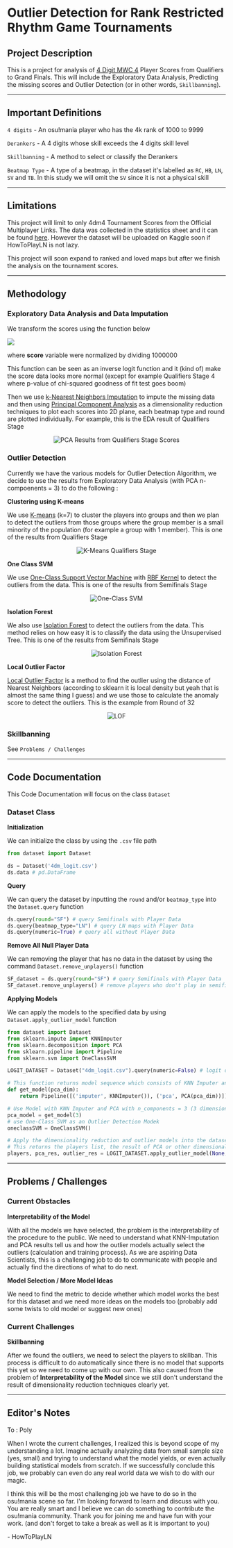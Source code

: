 # Outlier Detection for Rank Restricted Rhythm Game Tournaments

## Project Description

This is a project for analysis of [4 Digit MWC 4](https://osu.ppy.sh/wiki/en/Tournaments/4DM/4) Player Scores from Qualifiers to Grand Finals. This will include the Exploratory Data Analysis, Predicting the missing scores and Outlier Detection (or in other words, `Skillbanning`).

---

## Important Definitions

`4 digits` - An osu!mania player who has the 4k rank of 1000 to 9999

`Derankers` - A 4 digits whose skill exceeds the 4 digits skill level

`Skillbanning` - A method to select or classify the Derankers

`Beatmap Type` - A type of a beatmap, in the dataset it's labelled as `RC`, `HB`, `LN`, `SV` and `TB`. In this study we will omit the `SV` since it is not a physical skill

---

## Limitations

This project will limit to only 4dm4 Tournament Scores from the Official Multiplayer Links. The data was collected in the statistics sheet and it can be found [here](https://docs.google.com/spreadsheets/d/1ahkEH9dOcpeAWHYfpUOKo_0AjD_aIOYzmsa8fKfGBAs/edit?rm=minimal#gid=254546040). However the dataset will be uploaded on Kaggle soon if HowToPlayLN is not lazy.

This project will soon expand to ranked and loved maps but after we finish the analysis on the tournament scores.

---

## Methodology

### Exploratory Data Analysis and Data Imputation

We transform the scores using the function below

<img src="https://latex2png.com/pngs/c43dc4aebb0ef3a4cafcb81b7b82a4ea.png" /> 

where **score** variable were normalized by dividing 1000000

This function can be seen as an inverse logit function and it (kind of) make the score data looks more normal (except for example Qualifiers Stage 4 where p-value of chi-squared goodness of fit test goes boom)

Then we use [k-Nearest Neighbors Imputation](https://scikit-learn.org/stable/modules/generated/sklearn.impute.KNNImputer.html) to impute the missing data and then using [Principal Component Analysis](https://scikit-learn.org/stable/modules/generated/sklearn.decomposition.PCA.html) as a dimensionality reduction techniques to plot each scores into 2D plane, each beatmap type and round are plotted individually. For example, this is the EDA result of Qualifiers Stage
<div align="center">
<img src="https://cdn.discordapp.com/attachments/546525809440194560/973614398683881553/Q.png" alt="PCA Results from Qualifiers Stage Scores" />
</div>

### Outlier Detection

Currently we have the various models for Outlier Detection Algorithm, we decide to use the results from Exploratory Data Analysis (with PCA n-compoenents = 3) to do the following :

**Clustering using K-means**

We use [K-means](http://scikit-learn.org/stable/modules/generated/sklearn.cluster.KMeans.html) (k=7) to cluster the players into groups and then we plan to detect the outliers from those groups where the group member is a small minority of the population (for example a group with 1 member). This is one of the results from Qualifiers Stage

<div align="center">
<img src="https://cdn.discordapp.com/attachments/546525809440194560/973618310660911195/Q.png" alt="K-Means Qualifiers Stage" />
</div>

**One Class SVM**

We use [One-Class Support Vector Machine](https://scikit-learn.org/stable/modules/generated/sklearn.svm.OneClassSVM.html) with [RBF Kernel](https://towardsdatascience.com/svm-classifier-and-rbf-kernel-how-to-make-better-models-in-python-73bb4914af5b) to detect the outliers from the data. This is one of the results from Semifinals Stage

<div align="center">
<img src="https://cdn.discordapp.com/attachments/546525809440194560/973619336122097686/SF.png" alt="One-Class SVM" />
</div>

**Isolation Forest**

We also use [Isolation Forest](https://scikit-learn.org/stable/modules/generated/sklearn.ensemble.IsolationForest.html) to detect the outliers from the data. This method relies on how easy it is to classify the data using the Unsupervised Tree. This is one of the results from Semifinals Stage

<div align="center">
<img src="https://cdn.discordapp.com/attachments/546525809440194560/973621954013716581/SF.png" alt="Isolation Forest" />
</div>

**Local Outlier Factor**

[Local Outlier Factor](https://scikit-learn.org/stable/modules/generated/sklearn.neighbors.LocalOutlierFactor.html) is a method to find the outlier using the distance of Nearest Neighbors (according to sklearn it is local density but yeah that is almost the same thing I guess) and we use those to calculate the anomaly score to detect the outliers. This is the example from Round of 32

<div align="center">
<img src="https://cdn.discordapp.com/attachments/546525809440194560/973623292344795196/RO32.png" alt="LOF" />
</div>

### Skillbanning

See `Problems / Challenges`

---

## Code Documentation

This Code Documentation will focus on the class `Dataset`

### Dataset Class

**Initialization**

We can initialize the class by using the `.csv` file path

```python {all|2|1-6|9|all}
from dataset import Dataset

ds = Dataset('4dm_logit.csv')
ds.data # pd.DataFrame
```

**Query**

We can query the dataset by inputting the `round` and/or `beatmap_type` into the `Dataset.query` function

```python {all|2|1-6|9|all}
ds.query(round="SF") # query Semifinals with Player Data
ds.query(beatmap_type="LN") # query LN maps with Player Data
ds.query(numeric=True) # query all without Player Data
```

**Remove All Null Player Data**

We can removing the player that has no data in the dataset by using the command `Dataset.remove_unplayers()` function

```python {all|2|1-6|9|all}
SF_dataset = ds.query(round="SF") # query Semifinals with Player Data
SF_dataset.remove_unplayers() # remove players who don't play in semifinals out
```

**Applying Models**

We can apply the models to the specified data by using `Dataset.apply_outlier_model` function

```python {all|2|1-6|9|all}
from dataset import Dataset
from sklearn.impute import KNNImputer
from sklearn.decomposition import PCA
from sklearn.pipeline import Pipeline
from sklearn.svm import OneClassSVM

LOGIT_DATASET = Dataset("4dm_logit.csv").query(numeric=False) # logit dataset with player data

# This function returns model sequence which consists of KNN Imputer and PCA with the inputted pca_dim
def get_model(pca_dim):
    return Pipeline([('imputer', KNNImputer()), ('pca', PCA(pca_dim))])

# Use Model with KNN Imputer and PCA with n_components = 3 (3 dimensional)
pca_model = get_model(3)
# use One-Class SVM as an Outlier Detection Modek
oneclassSVM = OneClassSVM()

# Apply the dimensionality reduction and outlier models into the dataset
# This returns the players list, the result of PCA or other dimensionality reduction model and the classification result of unsupervised models
players, pca_res, outlier_res = LOGIT_DATASET.apply_outlier_model(None, "SF", pca_model, oneclassSVM)
```

---

## Problems / Challenges

### Current Obstacles

**Interpretability of the Model**

With all the models we have selected, the problem is the interpretability of the procedure to the public. We need to understand what KNN-Imputation and PCA results tell us and how the outlier models actually select the outliers (calculation and training process). As we are aspiring Data Scientists, this is a challenging job to do to communicate with people and actually find the directions of what to do next.

**Model Selection / More Model Ideas**

We need to find the metric to decide whether which model works the best for this dataset and we need more ideas on the models too (probably add some twists to old model or suggest new ones)

### Current Challenges

**Skillbanning**

After we found the outliers, we need to select the players to skillban. This process is difficult to do automatically since there is no model that supports this yet so we need to come up with our own. This also caused from the problem of **Interpretability of the Model** since we still don't understand the result of dimensionality reduction techniques clearly yet.

---

## Editor's Notes

To : Poly

When I wrote the current challenges, I realized this is beyond scope of my understanding a lot. Imagine actually analyzing data from small sample size (yes, small) and trying to understand what the model yields, or even actually building statistical models from scratch. If we successfully conclude this job, we probably can even do any real world data we wish to do with our magic.

I think this will be the most challenging job we have to do so in the osu!mania scene so far. I'm looking forward to learn and discuss with you. You are really smart and I believe we can do something to contribute the osu!mania community. Thank you for joining me and have fun with your work. (and don't forget to take a break as well as it is important to you)

\- HowToPlayLN
